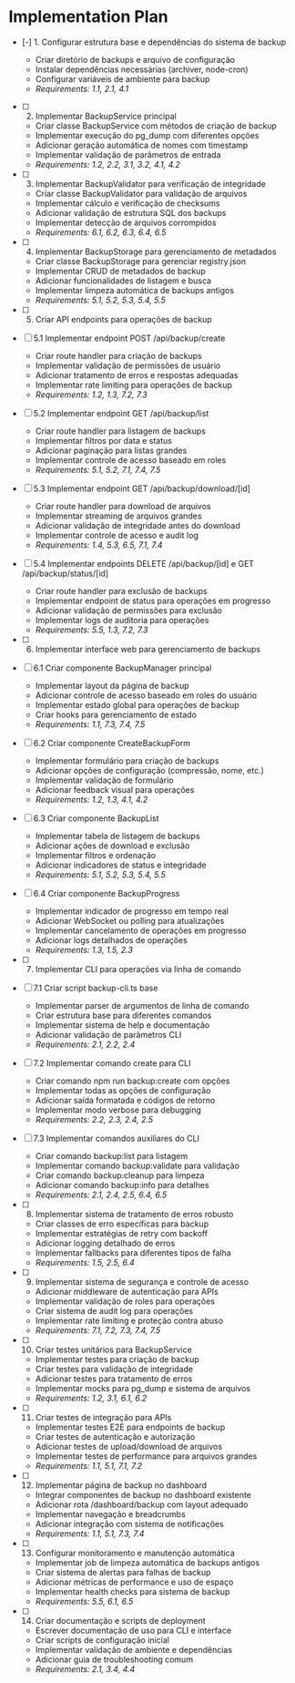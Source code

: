 # Implementation Plan

- [-] 1. Configurar estrutura base e dependências do sistema de backup



  - Criar diretório de backups e arquivo de configuração
  - Instalar dependências necessárias (archiver, node-cron)
  - Configurar variáveis de ambiente para backup
  - _Requirements: 1.1, 2.1, 4.1_

- [ ] 2. Implementar BackupService principal

  - Criar classe BackupService com métodos de criação de backup
  - Implementar execução do pg_dump com diferentes opções
  - Adicionar geração automática de nomes com timestamp
  - Implementar validação de parâmetros de entrada
  - _Requirements: 1.2, 2.2, 3.1, 3.2, 4.1, 4.2_

- [ ] 3. Implementar BackupValidator para verificação de integridade

  - Criar classe BackupValidator para validação de arquivos
  - Implementar cálculo e verificação de checksums
  - Adicionar validação de estrutura SQL dos backups
  - Implementar detecção de arquivos corrompidos
  - _Requirements: 6.1, 6.2, 6.3, 6.4, 6.5_

- [ ] 4. Implementar BackupStorage para gerenciamento de metadados

  - Criar classe BackupStorage para gerenciar registry.json
  - Implementar CRUD de metadados de backup
  - Adicionar funcionalidades de listagem e busca
  - Implementar limpeza automática de backups antigos
  - _Requirements: 5.1, 5.2, 5.3, 5.4, 5.5_

- [ ] 5. Criar API endpoints para operações de backup

- [ ] 5.1 Implementar endpoint POST /api/backup/create

  - Criar route handler para criação de backups
  - Implementar validação de permissões de usuário
  - Adicionar tratamento de erros e respostas adequadas
  - Implementar rate limiting para operações de backup
  - _Requirements: 1.2, 1.3, 7.2, 7.3_

- [ ] 5.2 Implementar endpoint GET /api/backup/list

  - Criar route handler para listagem de backups
  - Implementar filtros por data e status
  - Adicionar paginação para listas grandes
  - Implementar controle de acesso baseado em roles
  - _Requirements: 5.1, 5.2, 7.1, 7.4, 7.5_

- [ ] 5.3 Implementar endpoint GET /api/backup/download/[id]

  - Criar route handler para download de arquivos
  - Implementar streaming de arquivos grandes
  - Adicionar validação de integridade antes do download
  - Implementar controle de acesso e audit log
  - _Requirements: 1.4, 5.3, 6.5, 7.1, 7.4_

- [ ] 5.4 Implementar endpoints DELETE /api/backup/[id] e GET /api/backup/status/[id]

  - Criar route handler para exclusão de backups
  - Implementar endpoint de status para operações em progresso
  - Adicionar validação de permissões para exclusão
  - Implementar logs de auditoria para operações
  - _Requirements: 5.5, 1.3, 7.2, 7.3_

- [ ] 6. Implementar interface web para gerenciamento de backups

- [ ] 6.1 Criar componente BackupManager principal

  - Implementar layout da página de backup
  - Adicionar controle de acesso baseado em roles do usuário
  - Implementar estado global para operações de backup
  - Criar hooks para gerenciamento de estado
  - _Requirements: 1.1, 7.3, 7.4, 7.5_

- [ ] 6.2 Criar componente CreateBackupForm

  - Implementar formulário para criação de backups
  - Adicionar opções de configuração (compressão, nome, etc.)
  - Implementar validação de formulário
  - Adicionar feedback visual para operações
  - _Requirements: 1.2, 1.3, 4.1, 4.2_

- [ ] 6.3 Criar componente BackupList

  - Implementar tabela de listagem de backups
  - Adicionar ações de download e exclusão
  - Implementar filtros e ordenação
  - Adicionar indicadores de status e integridade
  - _Requirements: 5.1, 5.2, 5.3, 5.4, 5.5_

- [ ] 6.4 Criar componente BackupProgress

  - Implementar indicador de progresso em tempo real
  - Adicionar WebSocket ou polling para atualizações
  - Implementar cancelamento de operações em progresso
  - Adicionar logs detalhados de operações
  - _Requirements: 1.3, 1.5, 2.3_

- [ ] 7. Implementar CLI para operações via linha de comando

- [ ] 7.1 Criar script backup-cli.ts base

  - Implementar parser de argumentos de linha de comando
  - Criar estrutura base para diferentes comandos
  - Implementar sistema de help e documentação
  - Adicionar validação de parâmetros CLI
  - _Requirements: 2.1, 2.2, 2.4_

- [ ] 7.2 Implementar comando create para CLI

  - Criar comando npm run backup:create com opções
  - Implementar todas as opções de configuração
  - Adicionar saída formatada e códigos de retorno
  - Implementar modo verbose para debugging
  - _Requirements: 2.2, 2.3, 2.4, 2.5_

- [ ] 7.3 Implementar comandos auxiliares do CLI

  - Criar comando backup:list para listagem
  - Implementar comando backup:validate para validação
  - Criar comando backup:cleanup para limpeza
  - Adicionar comando backup:info para detalhes
  - _Requirements: 2.1, 2.4, 2.5, 6.4, 6.5_

- [ ] 8. Implementar sistema de tratamento de erros robusto

  - Criar classes de erro específicas para backup
  - Implementar estratégias de retry com backoff
  - Adicionar logging detalhado de erros
  - Implementar fallbacks para diferentes tipos de falha
  - _Requirements: 1.5, 2.5, 6.4_

- [ ] 9. Implementar sistema de segurança e controle de acesso

  - Adicionar middleware de autenticação para APIs
  - Implementar validação de roles para operações
  - Criar sistema de audit log para operações
  - Implementar rate limiting e proteção contra abuso
  - _Requirements: 7.1, 7.2, 7.3, 7.4, 7.5_

- [ ] 10. Criar testes unitários para BackupService

  - Implementar testes para criação de backup
  - Criar testes para validação de integridade
  - Adicionar testes para tratamento de erros
  - Implementar mocks para pg_dump e sistema de arquivos
  - _Requirements: 1.2, 3.1, 6.1, 6.2_

- [ ] 11. Criar testes de integração para APIs

  - Implementar testes E2E para endpoints de backup
  - Criar testes de autenticação e autorização
  - Adicionar testes de upload/download de arquivos
  - Implementar testes de performance para arquivos grandes
  - _Requirements: 1.1, 5.1, 7.1, 7.2_

- [ ] 12. Implementar página de backup no dashboard

  - Integrar componentes de backup no dashboard existente
  - Adicionar rota /dashboard/backup com layout adequado
  - Implementar navegação e breadcrumbs
  - Adicionar integração com sistema de notificações
  - _Requirements: 1.1, 5.1, 7.3, 7.4_

- [ ] 13. Configurar monitoramento e manutenção automática

  - Implementar job de limpeza automática de backups antigos
  - Criar sistema de alertas para falhas de backup
  - Adicionar métricas de performance e uso de espaço
  - Implementar health checks para sistema de backup
  - _Requirements: 5.5, 6.1, 6.5_

- [ ] 14. Criar documentação e scripts de deployment

  - Escrever documentação de uso para CLI e interface
  - Criar scripts de configuração inicial
  - Implementar validação de ambiente e dependências
  - Adicionar guia de troubleshooting comum
  - _Requirements: 2.1, 3.4, 4.4_